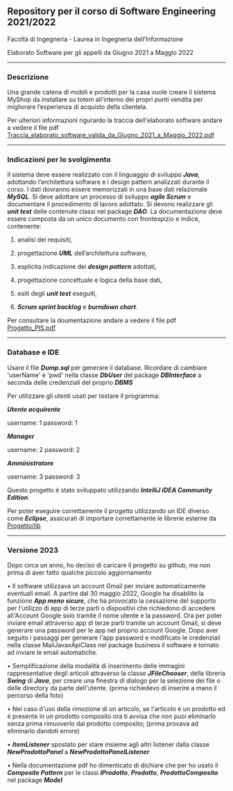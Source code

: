 
## Repository per il corso di Software Engineering 2021/2022

 Facoltà di Ingegneria - Laurea in Ingegneria dell’Informazione

 Elaborato Software per gli appelli da Giugno 2021 a Maggio 2022

---------------------------------------------------------------------------------------------------

### Descrizione


Una grande catena di mobili e prodotti per la casa vuole creare il sistema MyShop da installare su totem all’interno dei propri
punti vendita per migliorare l’esperienza di acquisto della clientela.


Per ulteriori informazioni rigurardo la traccia dell'elaborato software andare a vedere il file pdf [Traccia_elaborato_software_valida_da_Giugno_2021_a_Maggio_2022.pdf](Traccia_elaborato_software_valida_da_Giugno_2021_a_Maggio_2022.pdf)


---------------------------------------------------------------------------------------------------

### Indicazioni per lo svolgimento

Il sistema deve essere realizzato con il linguaggio di sviluppo ***Java***, adottando l’architettura software e i design pattern
analizzati durante il corso. I dati dovranno essere memorizzati in una base dati relazionale ***MySQL***. Si deve adottare un
processo di sviluppo ***agile Scrum*** e documentare il procedimento di lavoro adottato. Si devono realizzare gli ***unit test*** delle
contenute classi nel package ***DAO***.
La documentazione deve essere
composta da un unico documento con frontespizio e indice, contenente: 

1. analisi dei requisiti,

2. progettazione ***UML*** dell’architettura software, 

3. esplicita indicazione dei ***design pattern*** adottati, 

4. progettazione concettuale e logica della base dati, 

5. esiti degli ***unit test*** eseguiti, 

6. ***Scrum sprint backlog*** e ***burndown chart***.

Per consultare la doumentazione andare a vedere il file pdf [Progetto_PIS.pdf](Progetto_PIS.pdf)


--------------------------------------------------------------------------------------------------


### Database e IDE

Usare il file ***Dump.sql*** per generare il database.
Ricordare di cambiare 'userName' e 'pwd' nella classe ***DbUser*** del package ***DBInterface*** a seconda delle credenziali del proprio ***DBMS***


Per utilizzare gli utenti usati per testare il programma:

***Utente acquirente***

username: 1
password: 1

***Manager***

username: 2
password: 2

***Amministratore***

username: 3
password: 3

Questo progetto è stato sviluppato utilizzando ***IntelliJ IDEA Community Edition***.

Per poter eseguire correttamente il progetto utilizzando un IDE diverso come ***Eclipse***, assicurati di importare correttamente le librerie esterne da [Progetto/lib](Progetto/lib)

--------------------------------------------------------------------------------------------------

###  Versione 2023

Dopo circa un anno, ho deciso di caricare il progetto su github, ma non prima di aver fatto qualche piccolo aggiornamento


•	Il software utilizzava un account Gmail per inviare automaticamente eventuali email. A partire dal 30 maggio 2022, Google ha disabilito la funzione ***App meno sicure***, che ha provocato la cessazione 
	del supporto per l'utilizzo di app di terze parti o dispositivi che richiedono di accedere all'Account Google 
	solo tramite il nome utente e la password. Ora per poter inviare email attraverso app di terze parti tramite un 
	account Gmail, si deve generare una password per le app nel proprio account Google.
	Dopo aver seguito i passaggi per generare l'app password e modificato le credenziali nella classe MailJavaxApiClass 
	nel package business il software è tornato ad inviare le email automatiche.


•	Semplificazione della modalità di inserimento delle immagini rappresentative degli articoli attraverso 
	la classe ***JFileChooser***, della libreria ***Swing*** di ***Java***, per creare una finestra di dialogo per la selezione dei file o delle directory da parte dell'utente.
	(prima richiedevo di inserire a mano il percorso della foto)


•	Nel caso d'uso della rimozione di un articolo, se l'articolo è un prodotto ed è presente in un prodotto composito
	ora ti avvisa che non puoi eliminarlo senza prima rimuoverlo dal prodotto composito;
	(prima provava ad eliminarlo dandoti errore)

	

•	***ItemListener*** spostato per stare insieme agli altri listener dalla classe 
	***NewProdottoPanel*** a ***NewProdottoPanelListener***


•	Nella documentazione pdf ho dimenticato di dichiare che per ho usato il ***Composite Pattern*** per le classi
	***IProdotto***, ***Prodotto***, ***ProdottoComposito*** nel package ***Model***



